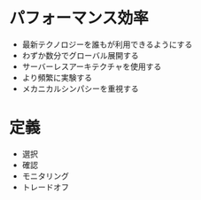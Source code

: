 # パフォーマンス効率

* 最新テクノロジーを誰もが利用できるようにする
* わずか数分でグローバル展開する
* サーバーレスアーキテクチャを使用する
* より頻繁に実験する
* メカニカルシンパシーを重視する

# 定義

* 選択
* 確認
* モニタリング
* トレードオフ

